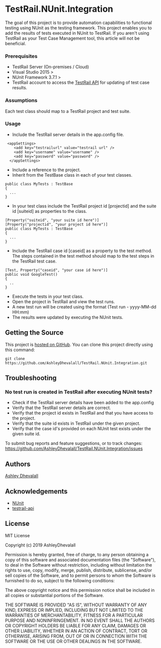 # TestRail.NUnit.Integration

The goal of this project is to provide automation capabilities to functional testing using NUnit as the testing framework. This project enables you to add the results of tests executed in NUnit to TestRail. If you aren't using TestRail as your Test Case Management tool, this article will not be beneficial.

### Prerequisites
* TestRail Server (On-premises / Cloud) 
* Visual Studio 2015 >
* NUnit Framework 3.7.1 >
* TestRail account to access the [TestRail API](http://docs.gurock.com/testrail-api2/start) for updating of test case results. 

### Assumptions
Each test class should map to a TestRail project and test suite.  

### Usage
* Include the TestRail server details in the app.config file.  
```
 <appSettings>
    <add key="testrailurl" value="testrail url" />
    <add key="username" value="username" />
    <add key="password" value="password" />
  </appSettings>
```


* Include a reference to the project.
* Inherit from the TestBase class in each of your test classes.
 
```
public class MyTests : TestBase
{
  ...
}
```

* In your test class include the TestRail project id [projectid] and the suite id [suiteid] as properties to the class.

```
[Property("suiteid", "your suite id here")]
[Property("projectid", "your project id here")]
public class MyTests : TestBase
{
  ...
}
```

* Include the TestRail case id [caseid] as a property to the test method. The steps contained in the test method should map to the test steps in the TestRail test case.

```
[Test, Property("caseid", "your case id here")]
public void GoogleTest()
{
  ..
}
```

* Execute the tests in your test class. 
* Open the project in TestRail and view the test runs. 
* A new test run will be created using the format (Test run - yyyy-MM-dd HH:mm)
* The results were updated by executing the NUnit tests.

## Getting the Source

This project is [hosted on GitHub](https://github.com/AshleyDhevalall/TestRail.NUnit.Integration). You can clone this project directly using this command:

```
git clone https://github.com/AshleyDhevalall/TestRail.NUnit.Integration.git
```

## Troubleshooting

### No test run is created in TestRail after executing NUnit tests?  
 
   - Check if the TestRail server details have been added to the app.config
   - Verify that the TestRail server details are correct.
   - Verify that the project id exists in TestRail and that you have access to the project.
   - Verify that the suite id exists in TestRail under the given project.
   - Verify that the case id's provided on each NUnit test exists under the given suite id.
   
To submit bug reports and feature suggestions, or to track changes:
  https://github.com/AshleyDhevalall/TestRail.NUnit.Integration/issues

## Authors

[Ashley Dhevalall](https://github.com/AshleyDhevalall)

## Acknowledgements

* [NUnit](<http://nunit.org>)
* [testrail-api](<https://github.com/gurock/testrail-api>)

## License

MIT License

Copyright (c) 2019 AshleyDhevalall

Permission is hereby granted, free of charge, to any person obtaining a copy
of this software and associated documentation files (the "Software"), to deal
in the Software without restriction, including without limitation the rights
to use, copy, modify, merge, publish, distribute, sublicense, and/or sell
copies of the Software, and to permit persons to whom the Software is
furnished to do so, subject to the following conditions:

The above copyright notice and this permission notice shall be included in all
copies or substantial portions of the Software.

THE SOFTWARE IS PROVIDED "AS IS", WITHOUT WARRANTY OF ANY KIND, EXPRESS OR
IMPLIED, INCLUDING BUT NOT LIMITED TO THE WARRANTIES OF MERCHANTABILITY,
FITNESS FOR A PARTICULAR PURPOSE AND NONINFRINGEMENT. IN NO EVENT SHALL THE
AUTHORS OR COPYRIGHT HOLDERS BE LIABLE FOR ANY CLAIM, DAMAGES OR OTHER
LIABILITY, WHETHER IN AN ACTION OF CONTRACT, TORT OR OTHERWISE, ARISING FROM,
OUT OF OR IN CONNECTION WITH THE SOFTWARE OR THE USE OR OTHER DEALINGS IN THE
SOFTWARE.

